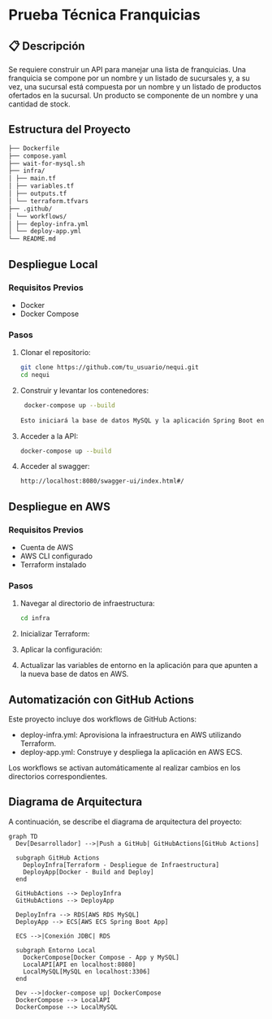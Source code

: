 # Prueba Técnica Franquicias

## 📋 Descripción

Se requiere construir un API para manejar una lista de franquicias. Una franquicia se compone por un nombre y un listado de sucursales y, a su vez, una sucursal está  compuesta por un nombre y un listado de productos ofertados en la sucursal. Un producto se componente de un nombre y una cantidad de stock.

## Estructura del Proyecto

   ```bash
   ├── Dockerfile
   ├── compose.yaml
   ├── wait-for-mysql.sh
   ├── infra/
   │ ├── main.tf
   │ ├── variables.tf
   │ ├── outputs.tf
   │ └── terraform.tfvars
   ├── .github/
   │ └── workflows/
   │ ├── deploy-infra.yml
   │ └── deploy-app.yml
   └── README.md
   ```

## Despliegue Local

### Requisitos Previos

- Docker
- Docker Compose

### Pasos

1. Clonar el repositorio:

   ```bash
   git clone https://github.com/tu_usuario/nequi.git
   cd nequi
   
2. Construir y levantar los contenedores:

   ```bash
    docker-compose up --build
    
   Esto iniciará la base de datos MySQL y la aplicación Spring Boot en los puertos 3306 y 8080 respectivamente.

3. Acceder a la API:

    ```bash
    docker-compose up --build

4. Acceder al swagger:
   ```bash
   http://localhost:8080/swagger-ui/index.html#/

## Despliegue en AWS

### Requisitos Previos
- Cuenta de AWS
- AWS CLI configurado
- Terraform instalado

### Pasos
1. Navegar al directorio de infraestructura:

   ```bash
   cd infra

2. Inicializar Terraform:


3. Aplicar la configuración:


4. Actualizar las variables de entorno en la aplicación para que apunten a la nueva base de datos en AWS.

## Automatización con GitHub Actions

Este proyecto incluye dos workflows de GitHub Actions:

- deploy-infra.yml: Aprovisiona la infraestructura en AWS utilizando Terraform.
- deploy-app.yml: Construye y despliega la aplicación en AWS ECS.

Los workflows se activan automáticamente al realizar cambios en los directorios correspondientes.

## Diagrama de Arquitectura

A continuación, se describe el diagrama de arquitectura del proyecto:

```mermaid
graph TD
  Dev[Desarrollador] -->|Push a GitHub| GitHubActions[GitHub Actions]

  subgraph GitHub Actions
    DeployInfra[Terraform - Despliegue de Infraestructura]
    DeployApp[Docker - Build and Deploy]
  end

  GitHubActions --> DeployInfra
  GitHubActions --> DeployApp

  DeployInfra --> RDS[AWS RDS MySQL]
  DeployApp --> ECS[AWS ECS Spring Boot App]

  ECS -->|Conexión JDBC| RDS

  subgraph Entorno Local
    DockerCompose[Docker Compose - App y MySQL]
    LocalAPI[API en localhost:8080]
    LocalMySQL[MySQL en localhost:3306]
  end

  Dev -->|docker-compose up| DockerCompose
  DockerCompose --> LocalAPI
  DockerCompose --> LocalMySQL

```